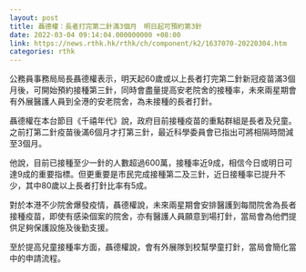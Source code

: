 ```yaml
---
layout: post
title: 聶德權：長者打完第二針滿3個月　明日起可預約第3針
date: 2022-03-04 09:14:04.000000000 +08:00
link: https://news.rthk.hk/rthk/ch/component/k2/1637070-20220304.htm
categories: rthk
---
```


公務員事務局局長聶德權表示，明天起60歲或以上長者打完第二針新冠疫苗滿3個月後，可開始預約接種第三針，同時會盡量提高安老院舍的接種率，未來兩星期會有外展醫護人員到全港的安老院舍，為未接種的長者打針。

聶德權在本台節目《千禧年代》說，政府目前接種疫苗的重點群組是長者及兒童。之前打第二針疫苗後滿6個月才打第三針，最近科學委員會已指出可將相隔時間減至3個月。

他說，目前已接種至少一針的人數超過600萬，接種率近9成，相信今日或明日可達9成的重要指標。但更重要是市民完成接種第二及三針，近日接種率已提升不少，其中80歲以上長者打針比率有5成。

對於本港不少院舍爆發疫情，聶德權說，未來兩星期會安排醫護到每間院舍為長者接種疫苗，即使有感染個案的院舍，亦有醫護人員願意到場打針，當局會為他們提供足夠保護設施及後勤支援。

至於提高兒童接種率方面，聶德權說，會有外展隊到校幫學童打針，當局會簡化當中的申請流程。
